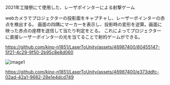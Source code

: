 2021年工陵祭にて使用した、レーザポインターによる射撃ゲーム

webカメラでプロジェクターの投影面をキャプチャし、レーザーポインターの赤点を検出する。
画面の四隅にマーカーを表示し、投影時の変形を逆算。画面に映った赤点の座標を送信して当たり判定をとる。
これによってプロジェクターに直接レーザーポインターの光を当てることで射的ゲームができる。


https://github.com/kino-n1851/LaserToUnity/assets/46987400/80455147-5f21-4c29-9f50-2b95c8e8d060

![image1](https://github.com/kino-n1851/LaserToUnity/assets/46987400/4d38dcc0-5f94-4454-9c65-abc0e9df3e35)



https://github.com/kino-n1851/LaserToUnity/assets/46987400/e373ddfc-02ad-42a1-9682-28e1e4dcd749

